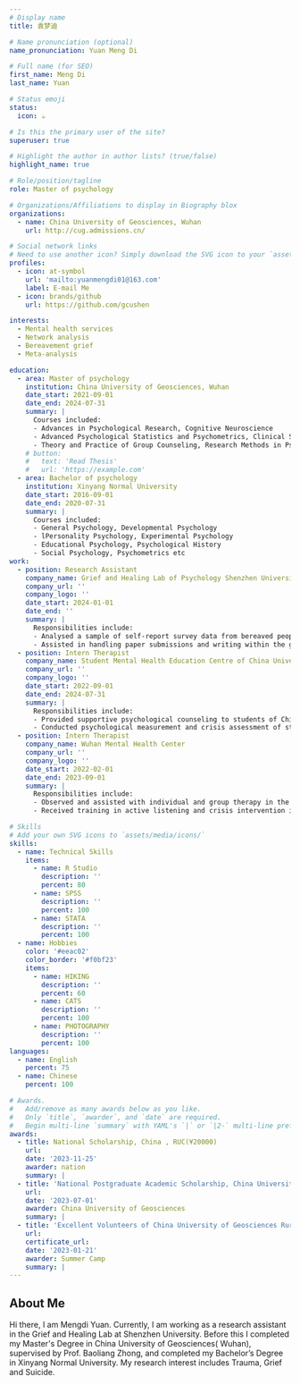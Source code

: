 ```yaml
---
# Display name
title: 袁梦迪

# Name pronunciation (optional)
name_pronunciation: Yuan Meng Di

# Full name (for SEO)
first_name: Meng Di
last_name: Yuan

# Status emoji
status:
  icon: ☕️

# Is this the primary user of the site?
superuser: true

# Highlight the author in author lists? (true/false)
highlight_name: true

# Role/position/tagline
role: Master of psychology

# Organizations/Affiliations to display in Biography blox
organizations:
  - name: China University of Geosciences, Wuhan
    url: http://cug.admissions.cn/

# Social network links
# Need to use another icon? Simply download the SVG icon to your `assets/media/icons/` folder.
profiles:
  - icon: at-symbol
    url: 'mailto:yuanmengdi01@163.com'
    label: E-mail Me
  - icon: brands/github
    url: https://github.com/gcushen

interests:
  - Mental health services
  - Network analysis
  - Bereavement grief
  - Meta-analysis

education:
  - area: Master of psychology
    institution: China University of Geosciences, Wuhan
    date_start: 2021-09-01
    date_end: 2024-07-31
    summary: |
      Courses included:
      - Advances in Psychological Research, Cognitive Neuroscience
      - Advanced Psychological Statistics and Psychometrics, Clinical Supervision Theory and Practice
      - Theory and Practice of Group Counseling, Research Methods in Psychology etc
    # button:
    #   text: 'Read Thesis'
    #   url: 'https://example.com'
  - area: Bachelor of psychology
    institution: Xinyang Normal University
    date_start: 2016-09-01
    date_end: 2020-07-31
    summary: |
      Courses included:
      - General Psychology, Developmental Psychology
      - lPersonality Psychology, Experimental Psychology
      - Educational Psychology, Psychological History
      - Social Psychology, Psychometrics etc
work:
  - position: Research Assistant
    company_name: Grief and Healing Lab of Psychology Shenzhen University
    company_url: ''
    company_logo: ''
    date_start: 2024-01-01
    date_end: ''
    summary: |
      Responsibilities include:
      - Analysed a sample of self-report survey data from bereaved people in the Netherlands using network analysis
      - Assisted in handling paper submissions and writing within the group
  - position: Intern Therapist
    company_name: Student Mental Health Education Centre of China University of Geosciences
    company_url: ''
    company_logo: ''
    date_start: 2022-09-01
    date_end: 2024-07-31
    summary: |
      Responsibilities include:
      - Provided supportive psychological counseling to students of China University of Geosciences, and attended weekly group supervision
      - Conducted psychological measurement and crisis assessment of students
  - position: Intern Therapist
    company_name: Wuhan Mental Health Center
    company_url: ''
    company_logo: ''
    date_start: 2022-02-01
    date_end: 2023-09-01
    summary: |
      Responsibilities include:
      - Observed and assisted with individual and group therapy in the psychiatric clinic
      - Received training in active listening and crisis intervention in mental health hotline

# Skills
# Add your own SVG icons to `assets/media/icons/`
skills:
  - name: Technical Skills
    items:
      - name: R Studio 
        description: ''
        percent: 80
      - name: SPSS
        description: ''
        percent: 100
      - name: STATA
        description: ''
        percent: 100
  - name: Hobbies
    color: '#eeac02'
    color_border: '#f0bf23'
    items:
      - name: HIKING
        description: ''
        percent: 60
      - name: CATS
        description: ''
        percent: 100
      - name: PHOTOGRAPHY
        description: ''
        percent: 100
languages:
  - name: English
    percent: 75
  - name: Chinese
    percent: 100

# Awards.
#   Add/remove as many awards below as you like.
#   Only `title`, `awarder`, and `date` are required.
#   Begin multi-line `summary` with YAML's `|` or `|2-` multi-line prefix and indent 2 spaces below.
awards:
  - title: National Scholarship, China , RUC(¥20000)
    url: 
    date: '2023-11-25'
    awarder: nation
    summary: |
  - title: 'National Postgraduate Academic Scholarship, China University of Geosciences, RUC(¥8000)'
    url: 
    date: '2023-07-01'
    awarder: China University of Geosciences
    summary: |
  - title: 'Excellent Volunteers of China University of Geosciences Rural Revitalization Summer Camp'
    url: 
    certificate_url: 
    date: '2023-01-21'
    awarder: Summer Camp
    summary: |
---
```


## About Me

Hi there, I am Mengdi Yuan. Currently, I am working as a research assistant in the Grief and Healing Lab at Shenzhen University. Before this I completed my Master's Degree in China University of Geosciences( Wuhan), supervised by Prof. Baoliang Zhong, and completed my Bachelor’s Degree in Xinyang Normal University. My research interest includes Trauma, Grief and Suicide.